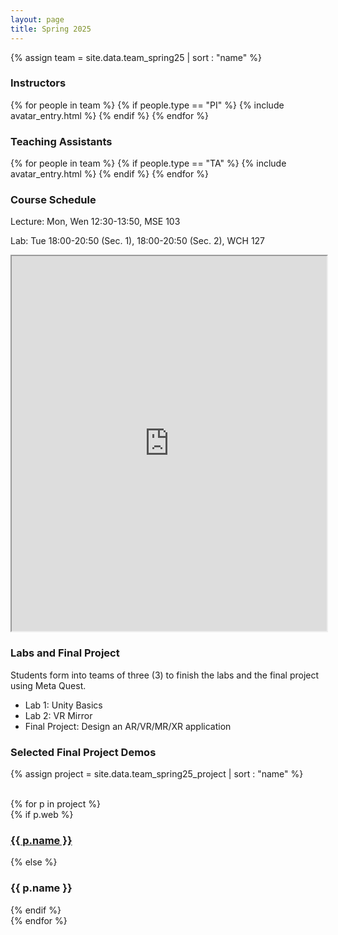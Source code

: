```yaml
---
layout: page
title: Spring 2025
---
```


{% assign team = site.data.team_spring25 | sort : "name" %}

### Instructors

<div class="clearfix">
{% for people in team %} 
    {% if people.type == "PI" %} 
        {% include avatar_entry.html %} 
    {% endif %} 
{% endfor %}
</div>

### Teaching Assistants
<div class="clearfix">
{% for people in team %} 
    {% if people.type == "TA" %} 
        {% include avatar_entry.html %} 
    {% endif %} 
{% endfor %}
</div>

### Course Schedule

Lecture: Mon, Wen 12:30-13:50, MSE 103

Lab: Tue 18:00-20:50 (Sec. 1), 18:00-20:50 (Sec. 2), WCH 127

<iframe style="width:100%; height:600px; overflow:hidden" src="https://docs.google.com/spreadsheets/d/e/2PACX-1vQfqGBv6sXs_6Q9PaJzMf6tCFA90NeOQCxhH4m7xBlvfBIcmuoasMAUZlAxFb1VgJZxBPg4U5nkIxq3/pubhtml?gid=0&amp;single=true&amp;widget=false&amp;range=A1:F21&amp;headers=false"></iframe>

### Labs and Final Project
Students form into teams of three (3) to finish the labs and the final project using Meta Quest.

- Lab 1: Unity Basics
- Lab 2: VR Mirror
- Final Project: Design an AR/VR/MR/XR application

### Selected Final Project Demos
{% assign project = site.data.team_spring25_project | sort : "name" %}
<div class="clearfix">
<br>
{% for p in project %}
    <div class="videos">
        {% if p.web %}
            <h3><a href="{{ p.web }}" target="_blank">{{ p.name }}</a></h3> 
        {% else %}
            <h3>{{ p.name }}</h3> 
        {% endif %}
        <!-- <video width="640" height="360" controls>
        <source src="{{ site.baseurl }}/assets/videos/{{p.video}}" type="video/mp4">
        </video> -->
    </div>
{% endfor %}
</div>
